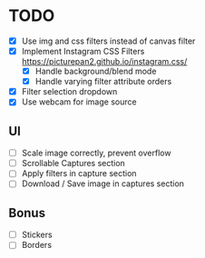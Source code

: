 TODO
====

- [X] Use img and css filters instead of canvas filter
- [X] Implement Instagram CSS Filters https://picturepan2.github.io/instagram.css/
  - [X] Handle background/blend mode
  - [X] Handle varying filter attribute orders
- [X] Filter selection dropdown
- [X] Use webcam for image source

UI
---
- [ ] Scale image correctly, prevent overflow
- [ ] Scrollable Captures section
- [ ] Apply filters in capture section
- [ ] Download / Save image in captures section

Bonus
-----

- [ ] Stickers
- [ ] Borders
